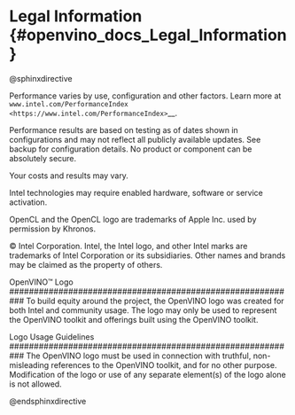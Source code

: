 # Legal Information {#openvino_docs_Legal_Information}

@sphinxdirective


Performance varies by use, configuration and other factors. Learn more at `www.intel.com/PerformanceIndex <https://www.intel.com/PerformanceIndex>`__.
 
Performance results are based on testing as of dates shown in configurations and may not reflect all publicly available updates. See backup for configuration details.  No product or component can be absolutely secure.
 
Your costs and results may vary.
 
Intel technologies may require enabled hardware, software or service activation.

OpenCL and the OpenCL logo are trademarks of Apple Inc. used by permission by Khronos.

© Intel Corporation. Intel, the Intel logo, and other Intel marks are trademarks of Intel Corporation or its subsidiaries. Other names and brands may be claimed as the property of others.
 
OpenVINO™ Logo
###########################################################
To build equity around the project, the OpenVINO logo was created for both Intel and community usage. The logo may only be used to represent the OpenVINO toolkit and offerings built using the OpenVINO toolkit.
 
Logo Usage Guidelines
###########################################################
The OpenVINO logo must be used in connection with truthful, non-misleading references to the OpenVINO toolkit, and for no other purpose.
Modification of the logo or use of any separate element(s) of the logo alone is not allowed.


@endsphinxdirective


